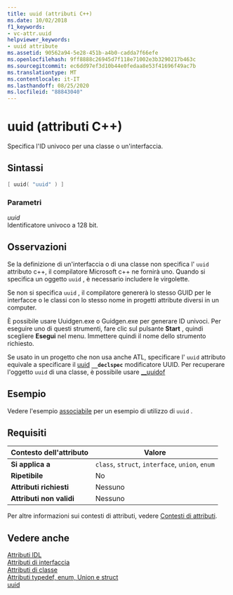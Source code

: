 ```yaml
---
title: uuid (attributi C++)
ms.date: 10/02/2018
f1_keywords:
- vc-attr.uuid
helpviewer_keywords:
- uuid attribute
ms.assetid: 90562a94-5e28-451b-a4b0-cadda7f66efe
ms.openlocfilehash: 9ff8888c26945d7f118e71002e3b3290217b463c
ms.sourcegitcommit: ec6dd97ef3d10b44e0fedaa8e53f41696f49ac7b
ms.translationtype: MT
ms.contentlocale: it-IT
ms.lasthandoff: 08/25/2020
ms.locfileid: "88843040"
---
```

# <a name="uuid-c-attributes"></a>uuid (attributi C++)

Specifica l'ID univoco per una classe o un'interfaccia.

## <a name="syntax"></a>Sintassi

```cpp
[ uuid( "uuid" ) ]
```

### <a name="parameters"></a>Parametri

*uuid*<br/>
Identificatore univoco a 128 bit.

## <a name="remarks"></a>Osservazioni

Se la definizione di un'interfaccia o di una classe non specifica l' `uuid` attributo c++, il compilatore Microsoft c++ ne fornirà uno. Quando si specifica un oggetto `uuid` , è necessario includere le virgolette.

Se non si specifica `uuid` , il compilatore genererà lo stesso GUID per le interfacce o le classi con lo stesso nome in progetti attribute diversi in un computer.

È possibile usare Uuidgen.exe o Guidgen.exe per generare ID univoci. Per eseguire uno di questi strumenti, fare clic sul pulsante **Start** , quindi scegliere **Esegui** nel menu. Immettere quindi il nome dello strumento richiesto.

Se usato in un progetto che non usa anche ATL, specificare l' `uuid` attributo equivale a specificare il [uuid](../../cpp/uuid-cpp.md) **`__declspec`** modificatore UUID. Per recuperare l'oggetto `uuid` di una classe, è possibile usare [__uuidof](../../cpp/uuidof-operator.md)

## <a name="example"></a>Esempio

Vedere l'esempio [associabile](bindable.md) per un esempio di utilizzo di `uuid` .

## <a name="requirements"></a>Requisiti

| Contesto dell'attributo | Valore |
|-|-|
|**Si applica a**|`class`, `struct`, `interface`, `union`, `enum`|
|**Ripetibile**|No|
|**Attributi richiesti**|Nessuno|
|**Attributi non validi**|Nessuno|

Per altre informazioni sui contesti di attributi, vedere [Contesti di attributi](cpp-attributes-com-net.md#contexts).

## <a name="see-also"></a>Vedere anche

[Attributi IDL](idl-attributes.md)<br/>
[Attributi di interfaccia](interface-attributes.md)<br/>
[Attributi di classe](class-attributes.md)<br/>
[Attributi typedef, enum, Union e struct](typedef-enum-union-and-struct-attributes.md)<br/>
[uuid](/windows/win32/Midl/uuid)
